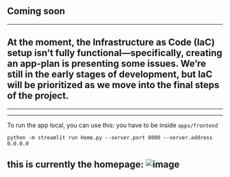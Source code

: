 ## Coming soon


---
## At the moment, the Infrastructure as Code (IaC) setup isn’t fully functional—specifically, creating an app-plan is presenting some issues. We’re still in the early stages of development, but IaC will be prioritized as we move into the final steps of the project.
---


---
To run the app local, you can use this:
you have to be inside `apps/frontend`
```
python -m streamlit run Home.py --server.port 8000 --server.address 0.0.0.0
```
this is currently the homepage:
![image](https://github.com/user-attachments/assets/9ae4b96f-19ab-48c1-a8a1-0c8c5d8577d0)
---



